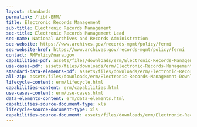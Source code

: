 ```yaml
---
layout: standards
permalink: /fibf-ERM/
title: Electronic Records Management
sub-title: Electronic Records Management
sec-title: Electronic Records Management Lead
sec-name: National Archives and Records Administration
sec-website: https://www.archives.gov/records-mgmt/policy/fermi
sec-website-href: https://www.archives.gov/records-mgmt/policy/fermi
contact: RMPolicy@nara.gov
capabilities-pdf: assets/files/downloads/erm/Electronic-Records-Management-Business-Capabilities.xlsx
use-cases-pdf: assets/files/downloads/erm/Electronic-Records-Management-Business-Use-Cases.zip
standard-data-elements-pdf: assets/files/downloads/erm/Electronic-Records-Management-Standard-Data-Elements.xlsx
all-zip: assets/files/downloads/erm/Electronic-Records-Management-Download-All.zip
lifecycle-content: erm/lifecycle.html
capabilities-content: erm/capabilities.html
use-cases-content: erm/use-cases.html
data-elements-content: erm/data-elements.html
capabilities-source-document-type: xls
lifecycle-source-document-type: xls
capabilities-source-document: assets/files/downloads/erm/Electronic-Records-Management-Business-Capabilities.xlsx
---
```

